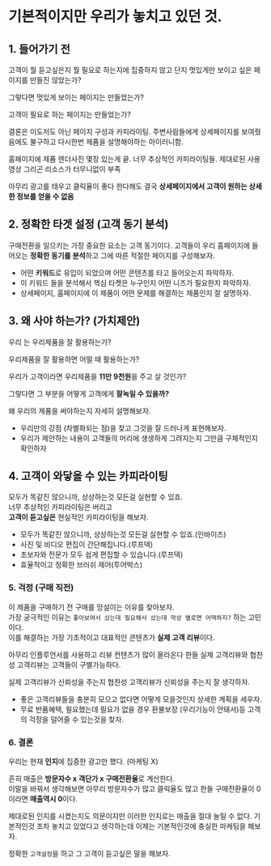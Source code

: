 # 기본적이지만 우리가 놓치고 있던 것.

## 1. 들어가기 전

고객이 뭘 듣고싶은지 뭘 필요로 하는지에 집중하지 않고 단지 멋있게만 보이고 싶은 페이지를 만들진 않았는가?

그렇다면 멋있게 보이는 페이지는 만들었는가?

고객이 필요로 하는 페이지는 만들었는가?

결론은 이도저도 아닌 페이지 구성과 카피라이팅.
주변사람들에게 상세페이지를 보여줬음에도 불구하고 다시한번 제품을 설명해야하는 아이러니함.

홈페이지에 제품 렌더사진 몇장 있는게 끝.
너무 추상적인 카피라이팅들.
제대로된 사용영상 그리곤 리소스가 터무니없이 부족

아무리 광고를 태우고 클릭율이 좋다 한다해도 결국
**상세페이지에서 고객이 원하는 상세한 정보를 얻을 수 없음**

## 2. 정확한 타겟 설정 (고객 동기 분석)

구매전환을 일으키는 가장 중요한 요소는 고객 동기이다.
고객들이 우리 홈페이지에 들어오는 **정확한 동기를 분석**하고 그에 따른 적절한 페이지를 구성해보자.

- 어떤 **키워드**로 유입이 되었으며 어떤 콘텐츠를 타고 들어오는지 파악하자.
- 이 키워드 들을 분석해서 핵심 타켓은 누구인지 어떤 니즈가 필요한지 파악하자.
- 상세페이지, 홈페이지에 이 제품이 어떤 문제를 해결하는 제품인지 잘 설명하자.

## 3. 왜 사야 하는가? (가치제안)

우리 는 우리제품을 잘 활용하는가?

우리제품을 잘 활용하면 어떨 때 활용하는가?

우리가 고객이라면 우리제품을 **11만 9천원**을 주고 살 것인가?

그렇다면 그 부분을 어떻게 고객에게 **잘녹일 수 있을까?**

왜 우리의 제품을 써야하는지 자세히 설명해보자.

- 우리만의 강점 (차별화되는 점)을 찾고 그것을 잘 드러나게 표현해보자.
- 우리가 제안하는 내용이 고객들의 머리에 생생하게 그려지는지 그만큼 구체적인지 확인하자

## 4. 고객이 와닿을 수 있는 카피라이팅

모두가 똑같진 않으니까, 상상하는것 모든걸 실현할 수 있죠.  
너무 추상적인 카피라이팅은 버리고  
**고객이 듣고싶은** 현실적인 카피라이팅을 해보자.

- 모두가 똑같진 않으니까, 상상하는것 모든걸 실현할 수 있죠.(인바이즈)
- 사진 및 비디오 편집이 간단해집니다.(루프덱)
- 초보자와 전문가 모두 쉽게 편집할 수 있습니다.(루프덱)
- 효율적이고 정확한 브러쉬 제어(투어박스)

### 5. 걱정 (구매 직전)

이 제품을 구매하기 전 구매를 망설이는 이유를 찾아보자.  
가장 궁극적인 이유는 `좋아보여서 샀는데 필요해서 샀는데 막상 별로면 어떡하지?` 하는 고민이다.  
이를 해결하는 가장 기초적이고 대표적인 콘텐츠가 **실제 고객 리뷰**이다.

아무리 인플루언서를 사용하고 리뷰 컨텐츠가 많이 올라온다 한들
실제 고객리뷰와 협찬성 고객리뷰는 고객들이 구별가능하다.

실제 고객리뷰가 신뢰성을 주는지 협찬성 고객리뷰가 신뢰성을 주는지 잘 생각하자.

- 좋은 고객리뷰들을 충분히 모으고 없다면 어떻게 모을것인지 상세한 계획을 세우자.
- 무료 반품혜택, 필요했는데 필요가 없을 경우 환불보장 (우리기능이 안돼서)등 고객의 걱정을 덜어줄 수 있는것을 찾자.

### 6. 결론

우리는 현재 **인지**에 집중한 광고만 했다. (마케팅 X)

흔히 매출은 **방문자수 x 객단가 x 구매전환율**로 계산한다.  
이말을 바꿔서 생각해보면 아무리 방문자수가 많고 클릭율도 많고 한들 구매전환율이 0이라면 **매출역시 0**이다.

제대로된 인지를 시켰는지도 의문이지만 이러한 인지로는 매출을 절대 늘릴 수 없다.
기본적인것 조차 놓치고 있었다고 생각하는데 이제는 기본적인것에 충실한 마케팅을 해보자.

정확한 `고객설정`을 하고 그 고객이 듣고싶은 말을 해보자.
